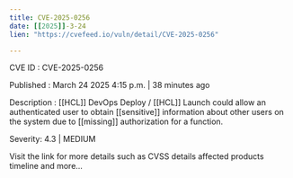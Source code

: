```yaml
---
title: CVE-2025-0256
date: [[2025]]-3-24
lien: "https://cvefeed.io/vuln/detail/CVE-2025-0256"

---
```


CVE ID : CVE-2025-0256

Published :  March 24
2025
4:15 p.m. | 38 minutes ago

Description : [[HCL]] DevOps Deploy / [[HCL]] Launch could allow an authenticated user to obtain [[sensitive]] information about other users on the system due to [[missing]] authorization for a function.

Severity: 4.3 | MEDIUM

Visit the link for more details
such as CVSS details
affected products
timeline
and more...
